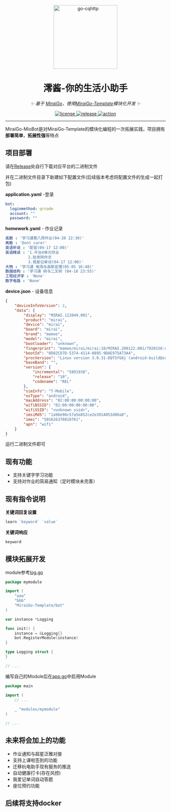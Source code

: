 <p align="center">
  <a href="https://ishkong.github.io/go-cqhttp-docs/"><img src="https://s2.loli.net/2022/04/19/VxkCUtHl5Sa2zgb.png" width="200" height="200" alt="go-cqhttp"></a>
</p>

<div align="center">

# 澪酱-你的生活小助手

_✨ 基于 [MiraiGo](https://github.com/Mrs4s/MiraiGo)，使用[MiraiGo-Template](https://github.com/Logiase/MiraiGo-Template)模块化开发 ✨_

</div>

<p align="center">
  <a href="#">
    <img src="https://img.shields.io/badge/go-v1.17.8-blue" alt="license">
  </a>
  <a href="#">
    <img src="https://img.shields.io/badge/release-v0.0.1-orange" alt="release">
  </a>
  <a href="#">
    <img src="https://img.shields.io/badge/LICENSE-AGPL--3.0-red" alt="action">
  </a>
</p>

---
MiraiGo-MioBot是对MiraiGo-Template的模块化编程的一次拓展实践，项目拥有**部署简单**，**拓展性强**等特点

## 项目部署

请在[Release](https://github.com/t0hka1/MiraiGo-MioBot/releases/tag/v0.0.1)处自行下载对应平台的二进制文件

并在二进制文件目录下新建如下配置文件(后续版本考虑将配置文件的生成一起打包)

**application.yaml** -登录

```yaml
bot:
  loginmethod: qrcode
  account: ""
  password: ""
```

**homework.yaml** - 作业记录

```yaml
高数 : '学习通第八周作业(04-20 22:30)'
离散 : 'Dont care!'
英语听说 : '配音(04-17 12:00)'
英语精读 : '1.平台4单元作业
          2.批改网作文
          3.我爱记单词(04-17 12:00)'
大物 : '学习通 电场与高斯定理(05-05 16:48)'
数据结构 : '学习通 树与二叉树 (04-18 23:55)'
工程经济学 : 'None'
数字电路 : 'None'
```

**device.json** - 设备信息

```json
{
    "deviceInfoVersion": 2,
    "data": {
        "display": "MIRAI.122049.001",
        "product": "mirai",
        "device": "mirai",
        "board": "mirai",
        "brand": "mamoe",
        "model": "mirai",
        "bootloader": "unknown",
        "fingerprint": "mamoe/mirai/mirai:10/MIRAI.200122.001/7920156:user/release-keys",
        "bootId": "0D82CD7D-5374-4114-0895-9DAE975A73A4",
        "procVersion": "Linux version 3.0.31-DQT5fG8j (android-build@xxx.xxx.xxx.xxx.com)",
        "baseBand": "",
        "version": {
            "incremental": "5891938",
            "release": "10",
            "codename": "REL"
        },
        "simInfo": "T-Mobile",
        "osType": "android",
        "macAddress": "02:00:00:00:00:00",
        "wifiBSSID": "02:00:00:00:00:00",
        "wifiSSID": "<unknown ssid>",
        "imsiMd5": "1a96e96c57a5e852ce2e3914053d80a8",
        "imei": "501626370810761",
        "apn": "wifi"
    }
}
```

运行二进制文件即可

## 现有功能

-  支持关键字学习功能
-  支持对作业的简易通知（定时模块未完善）

## 现有指令说明

**关键词回复设置**

```go
learn `keyword` `value`
```

**关键词响应**

```go
keyword
```

## 模块拓展开发

module参考[log.go](./modules/logging/log.go)

```go
package mymodule

import (
    "aaa"
    "bbb"
    "MiraiGo-Template/bot"
)

var instance *Logging

func init() {
	instance = &Logging{}
	bot.RegisterModule(instance)
}

type Logging struct {
}

// ...
```

编写自己的Module后在[app.go](./app.go)中启用Module 

```go
package main

import (
    // ...
    
    _ "modules/mymodule"
)

// ...
```


## 未来将会加上的功能

-  作业通知与超星泛雅对接
-  支持上课啦签到的功能
-  迁移杭电助手现有服务的推送
-  自动健康打卡(存在风控)
-  我爱记单词自动答题
-  座位预约功能

## 后续将支持docker
